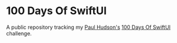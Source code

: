 # 100 Days Of SwiftUI

A public repository tracking my [Paul Hudson's][paul-hudson-twitter]
[100 Days Of SwiftUI][100-days-of-swiftui] challenge.

[paul-hudson-twitter]: https://twitter.com/twostraws
[100-days-of-swiftui]: https://www.hackingwithswift.com/100/swiftui/
